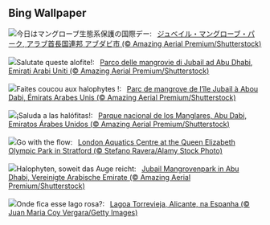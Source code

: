 ## Bing Wallpaper
![](https://www.bing.com/th?id=OHR.MangrovePark_JA-JP0701304478_UHD.jpg&w=1000)今日はマングローブ生態系保護の国際デー:&nbsp;&ensp;[ジュベイル・マングローブ・パーク, アラブ首長国連邦 アブダビ市 (© Amazing Aerial Premium/Shutterstock)](https://www.bing.com/th?id=OHR.MangrovePark_JA-JP0701304478_UHD.jpg)
<br><br/>
![](https://www.bing.com/th?id=OHR.MangrovePark_IT-IT4772428064_UHD.jpg&w=1000)Salutate queste alofite!:&nbsp;&ensp;[Parco delle mangrovie di Jubail ad Abu Dhabi, Emirati Arabi Uniti (© Amazing Aerial Premium/Shutterstock)](https://www.bing.com/th?id=OHR.MangrovePark_IT-IT4772428064_UHD.jpg)
<br><br/>
![](https://www.bing.com/th?id=OHR.MangrovePark_FR-FR4639124985_UHD.jpg&w=1000)Faites coucou aux halophytes !:&nbsp;&ensp;[Parc de mangrove de l’île Jubail à Abou Dabi, Émirats Arabes Unis (© Amazing Aerial Premium/Shutterstock)](https://www.bing.com/th?id=OHR.MangrovePark_FR-FR4639124985_UHD.jpg)
<br><br/>
![](https://www.bing.com/th?id=OHR.MangrovePark_ES-ES5613548226_UHD.jpg&w=1000)¡Saluda a las halófitas!:&nbsp;&ensp;[Parque nacional de los Manglares, Abu Dabi, Emiratos Árabes Unidos (© Amazing Aerial Premium/Shutterstock)](https://www.bing.com/th?id=OHR.MangrovePark_ES-ES5613548226_UHD.jpg)
<br><br/>
![](https://www.bing.com/th?id=OHR.OlympicPark_EN-GB3430975053_UHD.jpg&w=1000)Go with the flow:&nbsp;&ensp;[London Aquatics Centre at the Queen Elizabeth Olympic Park in Stratford (© Stefano Ravera/Alamy Stock Photo)](https://www.bing.com/th?id=OHR.OlympicPark_EN-GB3430975053_UHD.jpg)
<br><br/>
![](https://www.bing.com/th?id=OHR.MangrovePark_DE-DE4871717543_UHD.jpg&w=1000)Halophyten, soweit das Auge reicht:&nbsp;&ensp;[Jubail Mangrovenpark in Abu Dhabi, Vereinigte Arabische Emirate  (© Amazing Aerial Premium/Shutterstock)](https://www.bing.com/th?id=OHR.MangrovePark_DE-DE4871717543_UHD.jpg)
<br><br/>
![](https://www.bing.com/th?id=OHR.LasLagunas_PT-BR7962535557_UHD.jpg&w=1000)Onde fica esse lago rosa?:&nbsp;&ensp;[Lagoa Torrevieja, Alicante, na Espanha (© Juan Maria Coy Vergara/Getty Images)](https://www.bing.com/th?id=OHR.LasLagunas_PT-BR7962535557_UHD.jpg)
<br><br/>
